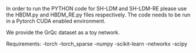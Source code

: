 In order to run the PYTHON code for SH-LDM and SH-LDM-RE please use the HBDM.py and HBDM_RE.py files respectively.
The code needs to be run in a Pytorch CUDA enabled environment.

We provide the GrQc dataset as a toy network.


Requirements:
	-torch
	-torch_sparse
	-numpy
	-scikit-learn
	-networkx
	-scipy

